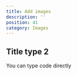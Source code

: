 ```yaml
---
title: Add images
description: ''
position: 41
category: Images
---
```



## Title type 2

You can type code directly


